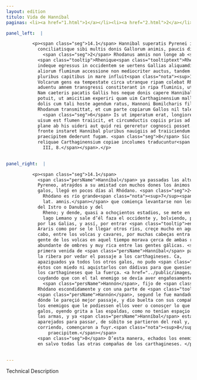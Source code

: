 ```yaml
---
layout: edition
titulo: Vida de Hanníbal
paginas: <li><a href="1.html">1</a></li><li><a href="2.html">2</a></li><li><a href="3.html">3</a></li><li><a href="4.html">4</a></li><li><a href="5.html">5</a></li><li><a href="6.html">6</a></li><li><a href="7.html">7</a></li><li><a href="8.html">8</a></li><li><a href="9.html">9</a></li><li><a href="10.html">10</a></li><li><a href="11.html">11</a></li><li><a href="12.html">12</a></li><li><a href="13.html">13</a></li><li><a href="14.html">14</a></li><li><a href="15.html">15</a></li><li><a href="16.html">16</a></li><li><a href="17.html">17</a></li><li><a href="18.html">18</a></li><li><a href="19.html">19</a></li><li><a href="20.html">20</a></li><li><a href="21.html">21</a></li><li><a href="22.html">22</a></li><li><a href="23.html">23</a></li><li><a href="24.html">24</a></li><li><a href="25.html">25</a></li><li><a href="26.html">26</a></li><li><a href="27.html">27</a></li><li><a href="28.html">28</a></li><li><a href="29.html">29</a></li><li><a href="30.html">30</a></li><li><a href="31.html">31</a></li><li><a href="32.html">32</a></li><li><a href="33.html">33</a></li><li><a href="34.html">34</a></li><li><a href="35.html">35</a></li><li><a href="36.html">36</a></li><li><a href="37.html">37</a></li><li><a href="38.html">38</a></li><li><a href="39.html">39</a></li><li><a href="40.html">40</a></li><li><a href="41.html">41</a></li><li><a href="42.html">42</a></li><li><a href="43.html">43</a></li><li><a href="44.html">44</a></li><li><a href="45.html">45</a></li><li><a href="46.html">46</a></li><li><a href="47.html">47</a></li><li><a href="48.html">48</a></li><li><a href="49.html">49</a></li><li><a href="50.html">50</a></li><li><a href="51.html">51</a></li><li><a href="52.html">52</a></li><li><a href="53.html">53</a></li><li><a href="54.html">54</a></li><li><a href="55.html">55</a></li><li><a href="56.html">56</a></li><li><a href="57.html">57</a></li><li><a href="58.html">58</a></li><li><a href="59.html">59</a></li><li><a href="60.html">60</a></li><li><a href="61.html">61</a></li><li><a href="62.html">62</a></li><li><a href="63.html">63</a></li><li><a href="64.html">64</a></li><li><a href="65.html">65</a></li><li><a href="66.html">66</a></li><li><a href="67.html">67</a></li><li><a href="68.html">68</a></li><li><a href="69.html">69</a></li><li><a href="70.html">70</a></li><li><a href="71.html">71</a></li><li><a href="72.html">72</a></li><li><a href="73.html">73</a></li><li><a href="74.html">74</a></li><li><a href="75.html">75</a></li><li><a href="76.html">76</a></li><li><a href="77.html">77</a></li><li><a href="78.html">78</a></li><li><a href="79.html">79</a></li><li><a href="80.html">80</a></li><li><a href="81.html">81</a></li><li><a href="82.html">82</a></li><li><a href="83.html">83</a></li><li><a href="84.html">84</a></li><li><a href="85.html">85</a></li><li><a href="86.html">86</a></li><li><a href="87.html">87</a></li><li><a href="88.html">88</a></li><li><a href="89.html">89</a></li><li><a href="90.html">90</a></li><li><a href="91.html">91</a></li><li><a href="92.html">92</a></li><li><a href="93.html">93</a></li><li><a href="94.html">94</a></li><li><a href="95.html">95</a></li><li><a href="96.html">96</a></li>

panel_left:  |

          <p><span class="seg">14.1</span> Hannibal superatis Pyrenei iugis
            conciliatisque sibi multis donis Gallorum animis, paucis diebus ad Rhodanum uenit.
              <span class="seg">2</span> Rhodanus amnis non longe ab <span class="tooltip">Istre<span class="tooltiptext">istro <span class="siglas">E</span> histri <span class="siglas">F R S U W</span> histre <span class="siglas">G s r</span> histro <span class="siglas">M</span> istri <span class="siglas">N</span> hystri <span class="siglas">P</span> </span></span>
            <span class="tooltip">Rhenique<span class="tooltiptext">Rhemique <span class="siglas">G S r</span> </span></span> fontibus surgens, octingentis prope emensis stadiis in lacum Lemannum se condit,
            indeque egressus in occidentem se uertens Gallias aliquamdiu dirimit, Ararisque et
            aliorum fluminum accessione non mediocriter auctus, tandem inter Volcas et Cauares
            pluribus capitibus in mare influit<span class="nota"><sup>15</sup><span class="texto_nota">Livio XXI, 26.</span></span>. <span class="seg">3</span>
            Volcarum gens ea tempestate circa utranque ripam colebat Rhodani, hominum <span class="tooltip">abundantissima<span class="tooltiptext">habundantissima <span class="siglas">F S W</span> </span></span> erat et inter Gallicas gentes opulentissima. <span class="seg">4</span> Hi primo Hannibalis
            aduentu amnem transgressi constiterant in ripa fluminis, ut Poenos transitu prohiberent.
            Nam caeteris pacatis Gallis hos neque donis capere Hannibal, neque metu compellere
            potuit, ut amicitiam experiri quam uim Carthaginensium mallent. <span class="seg">5</span> Igitur
            dolis cum tali hoste agendum ratus, Hannoni Bomilcharis filio praecipit, ut occulte
            Rhodanum transmittat, et cum parte copiarum Gallos nil tale opinantes adoriatur.
              <span class="seg">6</span> Is ut imperatum erat, longiore itinere progressus, ubi commodissimum
            uisum est flumen traiicit, et circumductis copiis prius ad hostium castra peruenit, quam
            plane ab his uideri aut quid rei gereretur cognosci posset. <span class="seg">7</span> Galli <span class="tooltip">clamore a tergo<span class="tooltiptext">a tergo clamore <span class="siglas">F W</span> </span></span> audito, cum neque consilii habendi neque arma capiendi spatium daretur, et iam a
            fronte instaret Hannibal pluribus nauigiis ad traiiciendum <span class="tooltip">paratis<span class="tooltiptext">paratus <span class="siglas">E F G M N R S U W r s</span> </span></span>, subito castris excessere, et quantum cursu ac uiribus efficere potuerunt, se in
            praecipitem dederunt fugam. <span class="seg">8</span> Sic igitur ex aduersa ripa hostibus pulsis
            reliquae Carthaginensium copiae incolumes traducuntur<span class="nota"><sup>16</sup><span class="texto_nota">Livio XXI, 26; Polibio
              III, 8.</span></span>.</p>
        

panel_right:  |

          <p><span class="seg">14.1</span>
            <span class="persName">Hanníbal</span> ya passadas las alturas del
            Pyreneo, atraýdos a su amistad con muchos dones los ánimos de los
            galos, llegó en pocos días al Rhódano. <span class="seg">2</span> El
              Rhódano es río grande<span class="nota"><sup>7</sup><span class="texto_nota">río grande: traducción del
              lat. amnis.</span></span> que comiença levantarse non lexos de las fuentes
            del Istro o Danubio y del
              Rheno; y dende, quasi a ochoçientos estadios, se mete en el
              lago Lemano y sale d’él faza el occidente y, bolviendo, passa
            por las Galias, y assí, por entrar <span class="tooltip">en el río<span class="tooltiptext">enel el rio  </span></span>
            Araris como por se le llegar otros ríos, creçe mucho en aguas; al
            cabo, entre los volcas y cavares, por muchas cabeças entra en el mar. <span class="seg">3</span> La
            gente de los volcas en aquel tiempo morava çerca de ambas riberas del Rhódano y era muy
            abundante de ombres y muy rica entre las gentes gálicas. <span class="seg">4</span> Aquestos en la
            primera venida de <span class="persName">Hanníbal</span> passaron el río y detoviéronse ende en
            la ribera por vedar el passaje a los carthagineses. Ca,
            apaziguados ya todos los otros galos, no pudo <span class="persName">Hanníbal</span> compelir a
            éstos con miedo ni aquistarlos con dádivas para que quesiessen más provar la amistad de
            los carthagineses que la fuerça. <a href="../public/images/1491/168r.png" target="new"><img class="facs" src="{site.url}/Vitae/public/images/facs_icon.jpg"/></a>[168r,b] <span class="seg">5</span> Assí que él,
            cuydando que con el tal enemigo se devía aver engañosamente, mandó a
              <span class="persName">Hannón</span>, fijo de <span class="persName">Bomílcar</span>, que passasse el
            Rhódano escondidamente y con una parte de <span class="tooltip">las<span class="tooltiptext">los  </span></span> compañas acometa a los galos mientra que d’esto estavan descuydados. <span class="seg">6</span>
            <span class="persName">Hannón</span>, segund le fue mandado, yendo rodeando, passó el río por
            dónde le pareçió mejor passaje, y dio buelta con sus compañas y llegó primero al real de
            los enemigos que le podiessen ellos veer o conosçer lo que se fazía. <span class="seg">7</span> Los
            galos, oyendo grita a las espaldas, como no tenían espaçio de aver consejo, nin de tomar
            las armas, y ya <span class="persName">Hanníbal</span> estava a la fruente con muchos navíos
            aparejados para passar, de súbito se partieron del real y, quanto más podieron yr
            corriendo, començaron a fuyr.<span class="nota"><sup>8</sup><span class="texto_nota">P. omite el lat. in
                praecipitem.</span></span>
            <span class="seg">8</span> D’esta manera, echados los enemigos de la ribera contraria, passaron el río
            en salvo todas las otras compañas de los carthagineses. </p>
        

---
```


Technical Description 